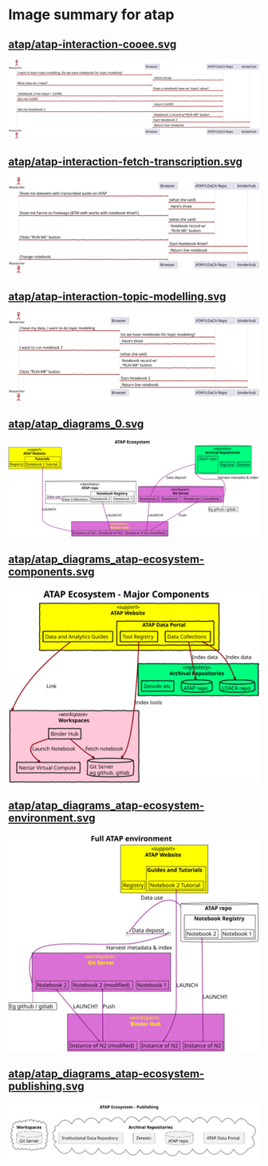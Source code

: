 # Image summary for atap

## [atap/atap-interaction-cooee.svg](./atap-interaction-cooee.svg)



<img src="atap-interaction-cooee.svg">

## [atap/atap-interaction-fetch-transcription.svg](./atap-interaction-fetch-transcription.svg)



<img src="atap-interaction-fetch-transcription.svg">

## [atap/atap-interaction-topic-modelling.svg](./atap-interaction-topic-modelling.svg)



<img src="atap-interaction-topic-modelling.svg">

## [atap/atap_diagrams_0.svg](./atap_diagrams_0.svg)



<img src="atap_diagrams_0.svg">

## [atap/atap_diagrams_atap-ecosystem-components.svg](./atap_diagrams_atap-ecosystem-components.svg)



<img src="atap_diagrams_atap-ecosystem-components.svg">

## [atap/atap_diagrams_atap-ecosystem-environment.svg](./atap_diagrams_atap-ecosystem-environment.svg)



<img src="atap_diagrams_atap-ecosystem-environment.svg">

## [atap/atap_diagrams_atap-ecosystem-publishing.svg](./atap_diagrams_atap-ecosystem-publishing.svg)



<img src="atap_diagrams_atap-ecosystem-publishing.svg">


